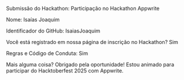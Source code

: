 Submissão do Hackathon: Participação no Hackathon Appwrite

Nome: Isaías Joaquim

Identificador do GitHub: IsaiasJoaquim

Você está registrado em nossa página de inscrição no Hackathon? Sim

Regras e Código de Conduta: Sim

Mais alguma coisa?
Obrigado pela oportunidade! Estou animado para participar do Hacktoberfest 2025 com Appwrite.